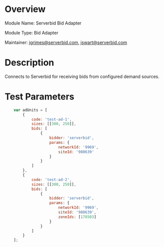# Overview

Module Name: Serverbid Bid Adapter

Module Type: Bid Adapter

Maintainer: jgrimes@serverbid.com, jswart@serverbid.com

# Description

Connects to Serverbid for receiving bids from configured demand sources.

# Test Parameters
```javascript
    var adUnits = [
        {
            code: 'test-ad-1',
            sizes: [[300, 250]],
            bids: [
                {
                    bidder: 'serverbid',
                    params: {
                        networkId: '9969',
                        siteId: '980639'
                    }
                }
            ]
        },
        {
            code: 'test-ad-2',
            sizes: [[300, 250]],
            bids: [
                {
                    bidder: 'serverbid',
                    params: {
                        networkId: '9969',
                        siteId: '980639',
                        zoneIds: [178503]
                    }
                }
            ]
        }
    ];
```
